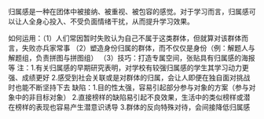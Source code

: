 归属感是一种在团体中被接纳、被重视、被包容的感觉。对于学习而言，归属感可以让人全身心投入、不受负面情绪干扰，从而提升学习效果。

如何运用：（1）人们常因暂时失败认为自己不属于这类群体，但就算对该群体而言，失败亦兵家常事
	  （2）塑造身份归属的群体，而不仅仅是身份（例：解题人与解题组，负责拼图与拼图组）
	  （3）技巧：打造专属空间，张贴具有归属感的海报等
注：1.有关归属感的早期研究表明，对学校有较强归属感的学生其学习动力更强、成绩更好
    2.感受到社会关联或是对群体的归属，会让人即便在独自面对挑战时也能不断坚持下去
缺陷：1.目的性太强，容易引起部分参与对象的方案（参与对象中的非目标对象）
      2.直接榜样的缺陷易引起不良效果，生活中的类似榜样或潜在榜样的表现也容易产生潜意识诱导
      3.群体的反向特殊对待，会间接降低归属感
